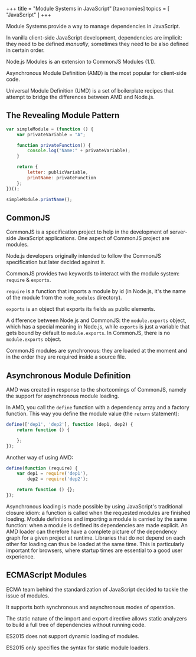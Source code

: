 +++
title = "Module Systems in JavaScript"
[taxonomies]
topics = [ "JavaScript" ]
+++


Module Systems provide a way to manage dependencies in JavaScript.

In vanilla client-side JavaScript development, dependencies are implicit: they need to be defined _manually_, sometimes they need to be also defined in certain order.

Node.js Modules is an extension to CommonJS Modules (1.1).

Asynchronous Module Definition (AMD) is the most popular for client-side code.

Universal Module Definition (UMD) is a set of boilerplate recipes that attempt to bridge the differences between AMD and Node.js.

## The Revealing Module Pattern

```js
var simpleModule = (function () {
    var privateVariable = "A";

    function privateFunction() {
        console.log("Name:" + privateVariable);
    }

    return {
        letter: publicVariable,
        printName: privateFunction
    };
})();

simpleModule.printName();
```

## CommonJS

CommonJS is a specification project to help in the development of server-side JavaScript applications. One aspect of CommonJS project are modules.

Node.js developers originally intended to follow the CommonJS specification but later decided against it.

CommonJS provides two keywords to interact with the module system: `require` & `exports`.

`require` is a function that imports a module by id (in Node.js, it's the name of the module from the `node_modules` directory).

`exports` is an object that exports its fields as public elements.

A difference between Node.js and CommonJS: the `module.exports` object, which has a special meaning in Node.js, while `exports` is just a variable that gets bound by default to `module.exports`. In CommonJS, there is no `module.exports` object.

CommonJS modules are synchronous: they are loaded at the moment and in the order they are required inside a source file.

## Asynchronous Module Definition

AMD was created in response to the shortcomings of CommonJS, namely the support for asynchronous module loading.

In AMD, you call the `define` function with a dependency array and a factory function. This way you define the module value (the `return` statement):

```js
define(['dep1', 'dep2'], function (dep1, dep2) {
    return function () {

    };
});


```

Another way of using AMD:

```js
define(function (require) {
    var dep1 = require('dep1'),
        dep2 = require('dep2');

    return function () {};
});
```

Asynchronous loading is made possible by using JavaScript's traditional closure idiom: a function is called when the requested modules are finished loading. Module definitions and importing a module is carried by the same function: when a module is defined its dependencies are made explicit. An AMD loader can therefore have a complete picture of the dependency graph for a given project at runtime. Libraries that do not depend on each other for loading can thus be loaded at the same time. This is particularly important for browsers, where startup times are essential to a good user experience.

## ECMAScript Modules

ECMA team behind the standardization of JavaScript decided to tackle the issue of modules.

It supports both synchronous and asynchronous modes of operation.

The static nature of the import and export directive allows static analyzers to build a full tree of dependencies without running code.

ES2015 does not support dynamic loading of modules.

ES2015 only specifies the syntax for static module loaders.


